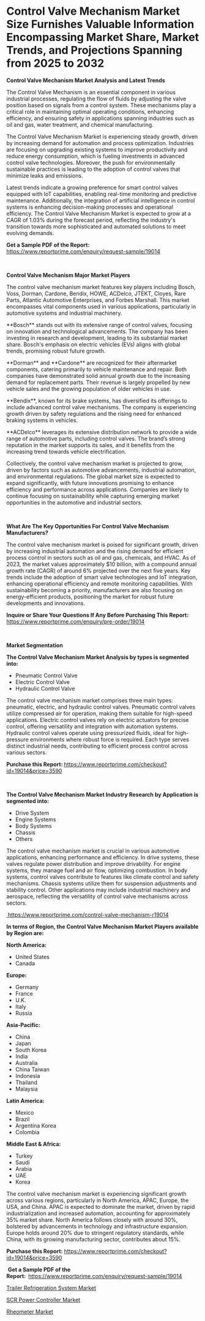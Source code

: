 <p><h1>Control Valve Mechanism Market Size Furnishes Valuable Information Encompassing Market Share, Market Trends, and Projections Spanning from 2025 to 2032</h1></p><p><strong>Control Valve Mechanism Market Analysis and Latest Trends</strong></p>
<p><p>The Control Valve Mechanism is an essential component in various industrial processes, regulating the flow of fluids by adjusting the valve position based on signals from a control system. These mechanisms play a critical role in maintaining optimal operating conditions, enhancing efficiency, and ensuring safety in applications spanning industries such as oil and gas, water treatment, and chemical manufacturing.</p><p>The Control Valve Mechanism Market is experiencing steady growth, driven by increasing demand for automation and process optimization. Industries are focusing on upgrading existing systems to improve productivity and reduce energy consumption, which is fueling investments in advanced control valve technologies. Moreover, the push for environmentally sustainable practices is leading to the adoption of control valves that minimize leaks and emissions.</p><p>Latest trends indicate a growing preference for smart control valves equipped with IoT capabilities, enabling real-time monitoring and predictive maintenance. Additionally, the integration of artificial intelligence in control systems is enhancing decision-making processes and operational efficiency. The Control Valve Mechanism Market is expected to grow at a CAGR of 1.03% during the forecast period, reflecting the industry's transition towards more sophisticated and automated solutions to meet evolving demands.</p></p>
<p><strong>Get a Sample PDF of the Report:&nbsp;</strong> <a href="https://www.reportprime.com/enquiry/request-sample/19014?utm_campaign=1832&utm_medium=2&utm_source=Github&utm_content=ia&utm_term=19032025&utm_id=control-valve-mechanism">https://www.reportprime.com/enquiry/request-sample/19014</a></p>
<p>&nbsp;</p>
<p><strong>Control Valve Mechanism Major Market Players</strong></p>
<p><p>The control valve mechanism market features key players including Bosch, Voss, Dorman, Cardone, Bendix, HOWE, ACDelco, JTEKT, Cloyes, Rare Parts, Atlantic Automotive Enterprises, and Forbes Marshall. This market encompasses vital components used in various applications, particularly in automotive systems and industrial machinery.</p><p>**Bosch** stands out with its extensive range of control valves, focusing on innovation and technological advancements. The company has been investing in research and development, leading to its substantial market share. Bosch's emphasis on electric vehicles (EVs) aligns with global trends, promising robust future growth.</p><p>**Dorman** and **Cardone** are recognized for their aftermarket components, catering primarily to vehicle maintenance and repair. Both companies have demonstrated solid annual growth due to the increasing demand for replacement parts. Their revenue is largely propelled by new vehicle sales and the growing population of older vehicles in use.</p><p>**Bendix**, known for its brake systems, has diversified its offerings to include advanced control valve mechanisms. The company is experiencing growth driven by safety regulations and the rising need for enhanced braking systems in vehicles.</p><p>**ACDelco** leverages its extensive distribution network to provide a wide range of automotive parts, including control valves. The brand’s strong reputation in the market supports its sales, and it benefits from the increasing trend towards vehicle electrification.</p><p>Collectively, the control valve mechanism market is projected to grow, driven by factors such as automotive advancements, industrial automation, and environmental regulations. The global market size is expected to expand significantly, with future innovations promising to enhance efficiency and performance across applications. Companies are likely to continue focusing on sustainability while capturing emerging market opportunities in the automotive and industrial sectors.</p></p>
<p>&nbsp;</p>
<p><strong>What Are The Key Opportunities For Control Valve Mechanism Manufacturers?</strong></p>
<p><p>The control valve mechanism market is poised for significant growth, driven by increasing industrial automation and the rising demand for efficient process control in sectors such as oil and gas, chemicals, and HVAC. As of 2023, the market values approximately $10 billion, with a compound annual growth rate (CAGR) of around 6% projected over the next five years. Key trends include the adoption of smart valve technologies and IoT integration, enhancing operational efficiency and remote monitoring capabilities. With sustainability becoming a priority, manufacturers are also focusing on energy-efficient products, positioning the market for robust future developments and innovations.</p></p>
<p><strong>Inquire or Share Your Questions If Any Before Purchasing This Report:</strong> <a href="https://www.reportprime.com/enquiry/pre-order/19014?utm_campaign=1832&utm_medium=2&utm_source=Github&utm_content=ia&utm_term=19032025&utm_id=control-valve-mechanism">https://www.reportprime.com/enquiry/pre-order/19014</a></p>
<p>&nbsp;</p>
<p><strong>Market Segmentation</strong></p>
<p><strong>The Control Valve Mechanism Market Analysis by types is segmented into:</strong></p>
<p><ul><li>Pneumatic Control Valve</li><li>Electric Control Valve</li><li>Hydraulic Control Valve</li></ul></p>
<p><p>The control valve mechanism market comprises three main types: pneumatic, electric, and hydraulic control valves. Pneumatic control valves utilize compressed air for operation, making them suitable for high-speed applications. Electric control valves rely on electric actuators for precise control, offering versatility and integration with automation systems. Hydraulic control valves operate using pressurized fluids, ideal for high-pressure environments where robust force is required. Each type serves distinct industrial needs, contributing to efficient process control across various sectors.</p></p>
<p><strong>Purchase this Report:&nbsp;</strong><a href="https://www.reportprime.com/checkout?id=19014&price=3590&utm_campaign=1832&utm_medium=2&utm_source=Github&utm_content=ia&utm_term=19032025&utm_id=control-valve-mechanism">https://www.reportprime.com/checkout?id=19014&price=3590</a></p>
<p>&nbsp;</p>
<p><strong>The Control Valve Mechanism Market Industry Research by Application is segmented into:</strong></p>
<p><ul><li>Drive System</li><li>Engine Systems</li><li>Body Systems</li><li>Chassis</li><li>Others</li></ul></p>
<p><p>The control valve mechanism market is crucial in various automotive applications, enhancing performance and efficiency. In drive systems, these valves regulate power distribution and improve drivability. For engine systems, they manage fuel and air flow, optimizing combustion. In body systems, control valves contribute to features like climate control and safety mechanisms. Chassis systems utilize them for suspension adjustments and stability control. Other applications may include industrial machinery and aerospace, reflecting the versatility of control valve mechanisms across sectors.</p></p>
<p><a href="https://www.reportprime.com/control-valve-mechanism-r19014?utm_campaign=1832&utm_medium=2&utm_source=Github&utm_content=ia&utm_term=19032025&utm_id=control-valve-mechanism">&nbsp;https://www.reportprime.com/control-valve-mechanism-r19014</a></p>
<p><strong>In terms of Region, the Control Valve Mechanism Market Players available by Region are:</strong></p>
<p>
    <p> <strong> North America: </strong>
        <ul>
            <li>United States</li>
            <li>Canada</li>
        </ul>
        </p> 
    <p> <strong> Europe: </strong>
        <ul>
            <li>Germany</li>
            <li>France</li>
            <li>U.K.</li>
            <li>Italy</li>
            <li>Russia</li>
        </ul>
        </p> 
    <p> <strong> Asia-Pacific: </strong>
        <ul>
            <li>China</li>
            <li>Japan</li>
            <li>South Korea</li>
            <li>India</li>
            <li>Australia</li>
            <li>China Taiwan</li>
            <li>Indonesia</li>
            <li>Thailand</li>
            <li>Malaysia</li>
        </ul>
        </p> 
    <p> <strong> Latin America: </strong>
        <ul>
            <li>Mexico</li>
            <li>Brazil</li>
            <li>Argentina Korea</li>
            <li>Colombia</li>
        </ul>
        </p> 
    <p> <strong> Middle East & Africa: </strong>
        <ul>
            <li>Turkey</li>
            <li>Saudi</li>
            <li>Arabia</li>
            <li>UAE</li>
            <li>Korea</li>
        </ul>
    </p>
    </p>
<p><p>The control valve mechanism market is experiencing significant growth across various regions, particularly in North America, APAC, Europe, the USA, and China. APAC is expected to dominate the market, driven by rapid industrialization and increased automation, accounting for approximately 35% market share. North America follows closely with around 30%, bolstered by advancements in technology and infrastructure expansion. Europe holds around 20% due to stringent regulatory standards, while China, with its growing manufacturing sector, contributes about 15%.</p></p>
<p><strong>Purchase this Report: </strong><a href="https://www.reportprime.com/checkout?id=19014&price=3590&utm_campaign=1832&utm_medium=2&utm_source=Github&utm_content=ia&utm_term=19032025&utm_id=control-valve-mechanism">https://www.reportprime.com/checkout?id=19014&price=3590</a></p>
<p>&nbsp;<strong>Get a Sample PDF of the Report:&nbsp;&nbsp;</strong><a href="https://www.reportprime.com/enquiry/request-sample/19014?utm_campaign=1832&utm_medium=2&utm_source=Github&utm_content=ia&utm_term=19032025&utm_id=control-valve-mechanism">https://www.reportprime.com/enquiry/request-sample/19014</a></p>
<p><strong></strong></p>
<p><p><a href="https://github.com/okornevonywx/Market-Research-Report-List-1/blob/main/trailer-refrigeration-system-market.md?utm_campaign=1832&utm_medium=2&utm_source=Github&utm_content=ia&utm_term=19032025&utm_id=control-valve-mechanism">Trailer Refrigeration System Market</a></p><p><a href="https://github.com/hervedeidadw/Market-Research-Report-List-1/blob/main/scr-power-controller-market.md?utm_campaign=1832&utm_medium=2&utm_source=Github&utm_content=ia&utm_term=19032025&utm_id=control-valve-mechanism">SCR Power Controller Market</a></p><p><a href="https://github.com/nwogudimouix/Market-Research-Report-List-1/blob/main/rheometer-market.md?utm_campaign=1832&utm_medium=2&utm_source=Github&utm_content=ia&utm_term=19032025&utm_id=control-valve-mechanism">Rheometer Market</a></p></p>